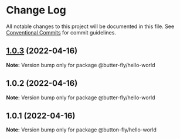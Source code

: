 # Change Log

All notable changes to this project will be documented in this file.
See [Conventional Commits](https://conventionalcommits.org) for commit guidelines.

## [1.0.3](https://github.com/it-fuhao/butter-fly/compare/@butter-fly/hello-world@1.0.2...@butter-fly/hello-world@1.0.3) (2022-04-16)

**Note:** Version bump only for package @butter-fly/hello-world





## 1.0.2 (2022-04-16)

**Note:** Version bump only for package @butter-fly/hello-world





## 1.0.1 (2022-04-16)

**Note:** Version bump only for package @button-fly/hello-world
